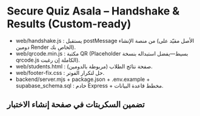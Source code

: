 # Secure Quiz Asala – Handshake & Results (Custom-ready)

- web/handshake.js : يستقبل postMessage من منصة الإنشاء (الأصل مقيّد على دومين Render الخاص بك).
- web/qrcode.min.js : مكتبة QR (Placeholder بسيط—يفضل استبداله بنسخة qrcode.js الكاملة إن رغبت).
- web/students.html : صفحة نتائج الطلاب (مربوطة بالدومين).
- web/footer-fix.css : حل لتكرار الفوتر.
- backend/server.mjs + package.json + .env.example + supabase_schema.sql : خادم Express + مخطط قاعدة البيانات.

## تضمين السكربتات في صفحة إنشاء الاختبار
<link rel="stylesheet" href="/secure-quiz-asala/web/footer-fix.css">
<script src="/secure-quiz-asala/web/qrcode.min.js"></script>
<script src="/secure-quiz-asala/web/handshake.js"></script>